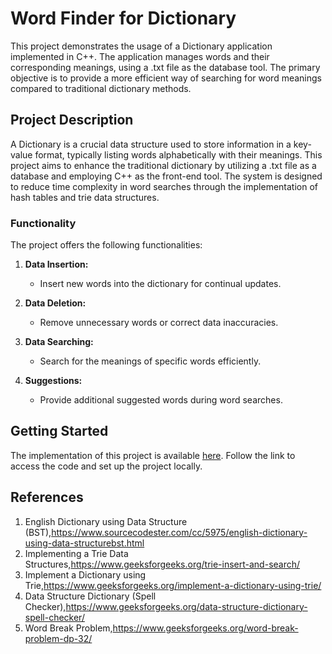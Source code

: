 # Word Finder for Dictionary

This project demonstrates the usage of a Dictionary application implemented in C++. The application manages words and their corresponding meanings, using a .txt file as the database tool. The primary objective is to provide a more efficient way of searching for word meanings compared to traditional dictionary methods.

## Project Description
A Dictionary is a crucial data structure used to store information in a key-value format, typically listing words alphabetically with their meanings. This project aims to enhance the traditional dictionary by utilizing a .txt file as a database and employing C++ as the front-end tool. The system is designed to reduce time complexity in word searches through the implementation of hash tables and trie data structures.

### Functionality
The project offers the following functionalities:

1. **Data Insertion:**
   - Insert new words into the dictionary for continual updates.

2. **Data Deletion:**
   - Remove unnecessary words or correct data inaccuracies.

3. **Data Searching:**
   - Search for the meanings of specific words efficiently.

4. **Suggestions:**
   - Provide additional suggested words during word searches.

## Getting Started
The implementation of this project is available [here](https://1drv.ms/f/s!AvgohQFkZ3gHkm0DWWL1Q6CDxSof). Follow the link to access the code and set up the project locally.

## References
1. English Dictionary using Data Structure (BST),https://www.sourcecodester.com/cc/5975/english-dictionary-using-data-structurebst.html
2. Implementing a Trie Data Structures,https://www.geeksforgeeks.org/trie-insert-and-search/
3. Implement a Dictionary using Trie,https://www.geeksforgeeks.org/implement-a-dictionary-using-trie/
4. Data Structure Dictionary (Spell Checker),https://www.geeksforgeeks.org/data-structure-dictionary-spell-checker/
5. Word Break Problem,https://www.geeksforgeeks.org/word-break-problem-dp-32/
